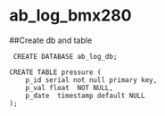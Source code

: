 # ab_log_bmx280

##Create db and table

```
 CREATE DATABASE ab_log_db;

CREATE TABLE pressure (
    p_id serial not null primary key,
    p_val float  NOT NULL,
    p_date  timestamp default NULL
);
```
